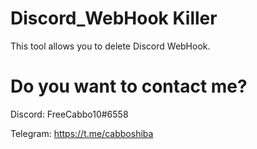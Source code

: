 # Discord_WebHook Killer
 This tool allows you to delete Discord WebHook.
 
# Do you want to contact me?

Discord: FreeCabbo10#6558

Telegram: https://t.me/cabboshiba

